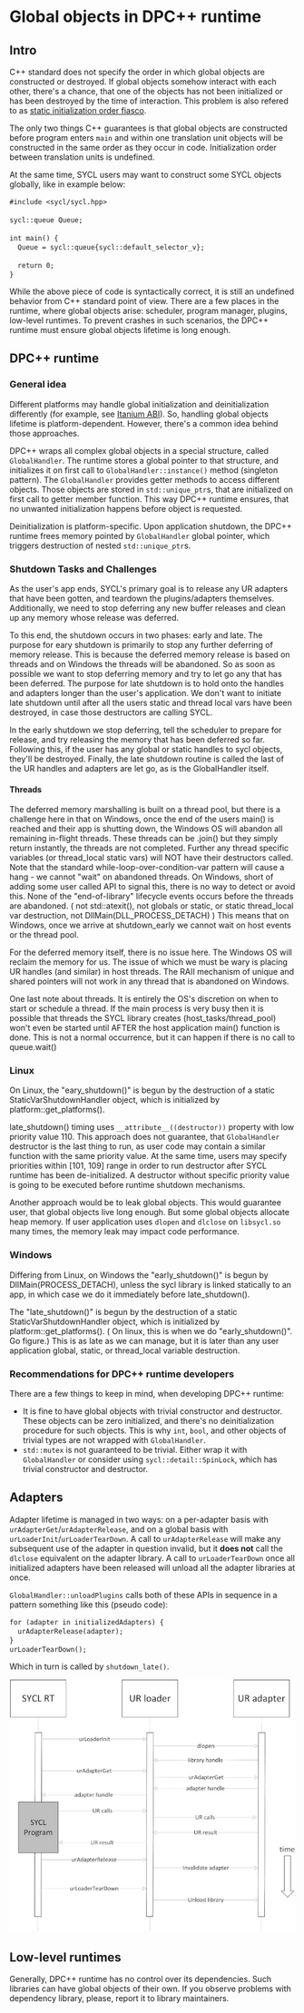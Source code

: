 # Global objects in DPC++ runtime

## Intro

C++ standard does not specify the order in which global objects are constructed
or destroyed. If global objects somehow interact with each other, there's a
chance, that one of the objects has not been initialized or has been destroyed
by the time of interaction. This problem is also refered to as 
[static initialization order fiasco].

The only two things C++ guarantees is that global objects are constructed before
program enters `main` and within one translation unit objects will be 
constructed in the same order as they occur in code. Initialization order 
between translation units is undefined.

At the same time, SYCL users may want to construct some SYCL objects globally,
like in example below:

```
#include <sycl/sycl.hpp>

sycl::queue Queue;

int main() {
  Queue = sycl::queue{sycl::default_selector_v};

  return 0;
}
```

While the above piece of code is syntactically correct, it is still an undefined
behavior from C++ standard point of view. There are a few places in the runtime,
where global objects arise: scheduler, program manager, plugins, low-level
runtimes. To prevent crashes in such scenarios, the DPC++ runtime must ensure
global objects lifetime is long enough.

## DPC++ runtime

### General idea

Different platforms may handle global initialization and deinitialization
differently (for example, see [Itanium ABI]). So, handling global objects
lifetime is platform-dependent. However, there's a common idea behind those
approaches.

DPC++ wraps all complex global objects in a special structure, called 
`GlobalHandler`. The runtime stores a global pointer to that structure, and
initializes it on first call to `GlobalHandler::instance()` method (singleton
pattern). The `GlobalHandler` provides getter methods to access different
objects. Those objects are stored in `std::unique_ptr`s, that are initialized
on first call to getter member function. This way DPC++ runtime ensures, that
no unwanted initialization happens before object is requested.

Deinitialization is platform-specific. Upon application shutdown, the DPC++
runtime frees memory pointed by `GlobalHandler` global pointer, which triggers
destruction of nested `std::unique_ptr`s.

### Shutdown Tasks and Challenges

As the user's app ends, SYCL's primary goal is to release any UR adapters that 
have been gotten, and teardown the plugins/adapters themselves.  Additionally, 
we need to stop deferring any new buffer releases and clean up any memory 
whose release was deferred. 

To this end, the shutdown occurs in two phases: early and late. The purpose
for eary shutdown is primarily to stop any further deferring of memory release.
This is because the deferred memory release is based on threads and on Windows
the threads will be abandoned. So as soon as possible we want to stop deferring
memory and try to let go any that has been deferred.  The purpose for late 
shutdown is to hold onto the handles and adapters longer than the user's
application. We don't want to initiate late shutdown until after all the users 
static and thread local vars have been destroyed, in case those destructors are 
calling SYCL. 

In the early shutdown we stop deferring, tell the scheduler to prepare for release, and
try releasing the memory that has been deferred so far.  Following this, if 
the user has any global or static handles to sycl objects, they'll be destroyed.
Finally, the late shutdown routine is called the last of the UR handles and 
adapters are let go, as is the GlobalHandler itself.


#### Threads
The deferred memory marshalling is built on a thread pool, but there is a
challenge here in that on Windows, once the end of the users main() is reached
and their app is shutting down, the Windows OS will abandon all remaining 
in-flight threads. These threads can be .join() but they simply return instantly,
the threads are not completed. Further any thread specific variables
(or thread_local static vars) will NOT have their destructors called.  Note
that the standard while-loop-over-condition-var pattern will cause a hang - 
we cannot "wait" on abandoned threads. 
On Windows, short of adding some user called API to signal this, there is 
no way to detect or avoid this. None of the "end-of-library" lifecycle events
occurs before the threads are abandoned.  ( not std::atexit(), not globals or 
static, or static thread_local var destruction, not DllMain(DLL_PROCESS_DETACH) )
This means that on Windows, once we arrive at shutdown_early we cannot wait on
host events or the thread pool. 

For the deferred memory itself, there is no issue here. The Windows OS will
reclaim the memory for us. The issue of which we must be wary is placing UR 
handles (and similar) in host threads. The RAII mechanism of unique and 
shared pointers will not work in any thread that is abandoned on Windows. 

One last note about threads. It is entirely the OS's discretion on when to
start or schedule a thread. If the main process is very busy then it is 
possible that threads the SYCL library creates (host_tasks/thread_pool)
won't even be started until AFTER the host application main() function is done. 
This is not a normal occurrence, but it can happen if there is no call to queue.wait()


### Linux

On Linux, the "eary_shutdown()" is begun by the destruction of a static
StaticVarShutdownHandler object, which is initialized by 
platform::get_platforms().

late_shutdown() timing uses `__attribute__((destructor))` property with low
priority value 110. This approach does not guarantee, that `GlobalHandler`
destructor is the last thing to run, as user code may contain a similar function
with the same priority value. At the same time, users may specify priorities
within [101, 109] range in order to run destructor after SYCL runtime has been
de-initialized. A destructor without specific priority value is going to be
executed before runtime shutdown mechanisms.

Another approach would be to leak global objects. This would guarantee user,
that global objects live long enough. But some global objects allocate heap
memory. If user application uses `dlopen` and `dlclose` on `libsycl.so` many
times, the memory leak may impact code performance.

### Windows

Differing from Linux, on Windows the "early_shutdown()" is begun by 
DllMain(PROCESS_DETACH), unless the sycl library is linked statically
to an app, in which case we do it immediately before late_shutdown(). 

The "late_shutdown()" is begun by the destruction of a 
static StaticVarShutdownHandler object, which is initialized by 
platform::get_platforms().  ( On linux, this is when we do "early_shutdown()". 
Go figure.)  This is as late as we can manage, but it is later than any user 
application global, static, or thread_local variable destruction.

### Recommendations for DPC++ runtime developers

There are a few things to keep in mind, when developing DPC++ runtime:

- It is fine to have global objects with trivial constructor and destructor.
These objects can be zero initialized, and there's no deinitialization procedure
for such objects. This is why `int`, `bool`, and other objects of trivial types
are not wrapped with `GlobalHandler`.
- `std::mutex` is not guaranteed to be trivial. Either wrap it with
`GlobalHandler` or consider using `sycl::detail::SpinLock`, which has trivial
constructor and destructor.

## Adapters

Adapter lifetime is managed in two ways: on a per-adapter basis with
`urAdapterGet`/`urAdapterRelease`, and on a global basis with
`urLoaderInit`/`urLoaderTearDown`. A call to `urAdapterRelease` will make any
subsequent use of the adapter in question invalid, but it **does not** call the
`dlclose` equivalent on the adapter library. A call to `urLoaderTearDown` once
all initialized adapters have been released will unload all the adapter
libraries at once.

`GlobalHandler::unloadPlugins` calls both of these APIs in sequence in a pattern
something like this (pseudo code):

```
for (adapter in initializedAdapters) {
  urAdapterRelease(adapter);
}
urLoaderTearDown();
```

Which in turn is called by `shutdown_late()`.

![](images/adapter-lifetime.jpg)

## Low-level runtimes

Generally, DPC++ runtime has no control over its dependencies. Such libraries
can have global objects of their own. If you observe problems with dependency
library, please, report it to library maintainers.

[static initialization order fiasco]: https://isocpp.org/wiki/faq/ctors#static-init-order
[Itanium ABI]: https://itanium-cxx-abi.github.io/cxx-abi/abi.html#dso-dtor
